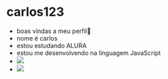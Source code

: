 # carlos123
- boas vindas a meu perfil💙
- nome é carlos
- estou estudando ALURA
- estou me desenvolvendo na linguagem JavaScript
- ![](https://tenor.com/pt-BR/view/pica-pau-de-moto-gif-26010263)
- ![](https://tenor.com/pt-BR/view/anrgy-bird-red-gif-20533420)
